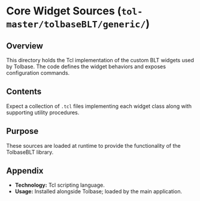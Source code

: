 # Core Widget Sources (`tol-master/tolbaseBLT/generic/`)

## Overview

This directory holds the Tcl implementation of the custom BLT widgets used by
Tolbase. The code defines the widget behaviors and exposes configuration
commands.

## Contents

Expect a collection of `.tcl` files implementing each widget class along with
supporting utility procedures.

## Purpose

These sources are loaded at runtime to provide the functionality of the
TolbaseBLT library.

## Appendix

- **Technology:** Tcl scripting language.
- **Usage:** Installed alongside Tolbase; loaded by the main application.
